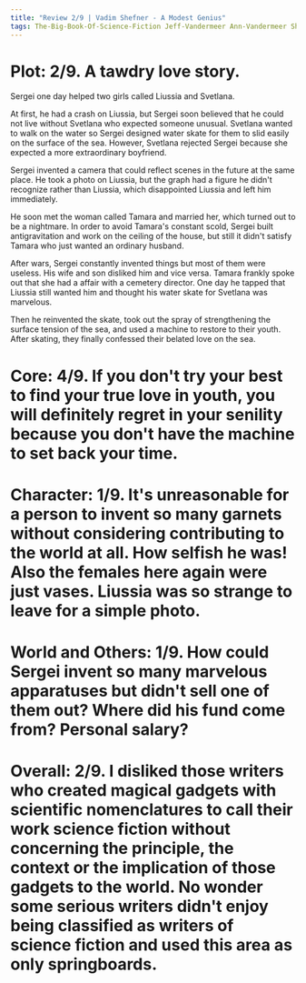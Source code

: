 ```yaml
---
title: "Review 2/9 | Vadim Shefner - A Modest Genius"
tags: The-Big-Book-Of-Science-Fiction Jeff-Vandermeer Ann-Vandermeer Short-Story Novelette Science-Fiction 1915-2002 1969
---
```


# Plot: 2/9. A tawdry love story.
Sergei one day helped two girls called Liussia and Svetlana. 

At first, he had a crash on Liussia, but Sergei soon believed that he could not live without Svetlana who expected someone unusual. Svetlana wanted to walk on the water so Sergei designed water skate for them to slid easily on the surface of the sea. However, Svetlana rejected Sergei because she expected a more extraordinary boyfriend.

Sergei invented a camera that could reflect scenes in the future at the same place. He took a photo on Liussia, but the graph had a figure he didn't recognize rather than Liussia, which disappointed Liussia and left him immediately.

He soon met the woman called Tamara and married her, which turned out to be a nightmare. In order to avoid Tamara's constant scold, Sergei built antigravitation and work on the ceiling of the house, but still it didn't satisfy Tamara who just wanted an ordinary husband.

After wars, Sergei constantly invented things but most of them were useless. His wife and son disliked him and vice versa. Tamara frankly spoke out that she had a affair with a cemetery director. One day he tapped that Liussia still wanted him and thought his water skate for Svetlana was marvelous.

Then he reinvented the skate, took out the spray of strengthening the surface tension of the sea, and used a machine to restore to their youth. After skating, they finally confessed their belated love on the sea.


# Core: 4/9. If you don't try your best to find your true love in youth, you will definitely regret in your senility because you don't have the machine to set back your time.



# Character: 1/9. It's unreasonable for a person to invent so many garnets without considering contributing to the world at all. How selfish he was! Also the females here again were just vases. Liussia was so strange to leave for a simple photo.



# World and Others: 1/9. How could Sergei invent so many marvelous apparatuses but didn't sell one of them out? Where did his fund come from? Personal salary?



# Overall: 2/9. I disliked those writers who created magical gadgets with scientific  nomenclatures to call their work science fiction without concerning the principle, the context or the implication of those gadgets to the world. No wonder some serious writers didn't enjoy being classified as writers of science fiction and used this area as only springboards.
